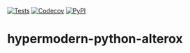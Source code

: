 [![Tests](https://github.com/alexistli/hypermodern-python/workflows/Tests/badge.svg)](https://github.com/alexistli/hypermodern-python/actions?workflow=Tests)
[![Codecov](https://codecov.io/gh/alexistli/hypermodern-python/branch/master/graph/badge.svg)](https://codecov.io/gh/alexistli/hypermodern-python)
[![PyPI](https://img.shields.io/pypi/v/hypermodern-python-alterox.svg)](https://pypi.org/project/hypermodern-python-alterox/)

# hypermodern-python-alterox
